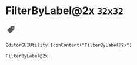 # FilterByLabel@2x `32x32`
<img src="/img/FilterByLabel@2x.png" width=32 height=32>

``` CSharp
EditorGUIUtility.IconContent("FilterByLabel@2x")
```
```
FilterByLabel@2x
```
